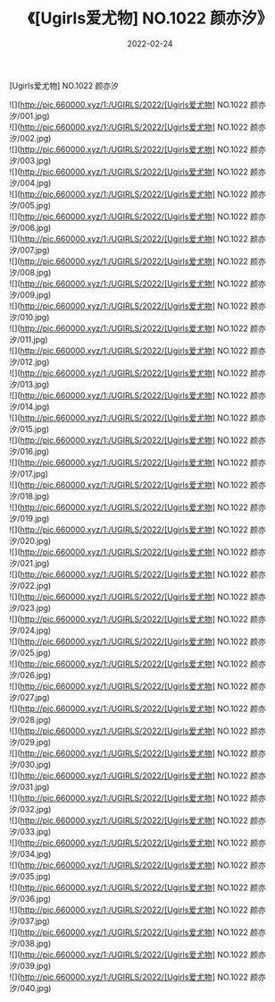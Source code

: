 ﻿---
layout: post
title:  《[Ugirls爱尤物] NO.1022 颜亦汐》
date:   2022-02-24
img: http://pic.660000.xyz/1:/UGIRLS/2022/[Ugirls爱尤物] NO.1022 颜亦汐/000.jpg
categories: [美女, 清纯, 唯美]
---

[Ugirls爱尤物] NO.1022 颜亦汐

 ![](http://pic.660000.xyz/1:/UGIRLS/2022/[Ugirls爱尤物] NO.1022 颜亦汐/001.jpg) <br>![](http://pic.660000.xyz/1:/UGIRLS/2022/[Ugirls爱尤物] NO.1022 颜亦汐/002.jpg) <br>![](http://pic.660000.xyz/1:/UGIRLS/2022/[Ugirls爱尤物] NO.1022 颜亦汐/003.jpg) <br>![](http://pic.660000.xyz/1:/UGIRLS/2022/[Ugirls爱尤物] NO.1022 颜亦汐/004.jpg) <br>![](http://pic.660000.xyz/1:/UGIRLS/2022/[Ugirls爱尤物] NO.1022 颜亦汐/005.jpg) <br>![](http://pic.660000.xyz/1:/UGIRLS/2022/[Ugirls爱尤物] NO.1022 颜亦汐/006.jpg) <br>![](http://pic.660000.xyz/1:/UGIRLS/2022/[Ugirls爱尤物] NO.1022 颜亦汐/007.jpg) <br>![](http://pic.660000.xyz/1:/UGIRLS/2022/[Ugirls爱尤物] NO.1022 颜亦汐/008.jpg) <br>![](http://pic.660000.xyz/1:/UGIRLS/2022/[Ugirls爱尤物] NO.1022 颜亦汐/009.jpg) <br>![](http://pic.660000.xyz/1:/UGIRLS/2022/[Ugirls爱尤物] NO.1022 颜亦汐/010.jpg) <br>![](http://pic.660000.xyz/1:/UGIRLS/2022/[Ugirls爱尤物] NO.1022 颜亦汐/011.jpg) <br>![](http://pic.660000.xyz/1:/UGIRLS/2022/[Ugirls爱尤物] NO.1022 颜亦汐/012.jpg) <br>![](http://pic.660000.xyz/1:/UGIRLS/2022/[Ugirls爱尤物] NO.1022 颜亦汐/013.jpg) <br>![](http://pic.660000.xyz/1:/UGIRLS/2022/[Ugirls爱尤物] NO.1022 颜亦汐/014.jpg) <br>![](http://pic.660000.xyz/1:/UGIRLS/2022/[Ugirls爱尤物] NO.1022 颜亦汐/015.jpg) <br>![](http://pic.660000.xyz/1:/UGIRLS/2022/[Ugirls爱尤物] NO.1022 颜亦汐/016.jpg) <br>![](http://pic.660000.xyz/1:/UGIRLS/2022/[Ugirls爱尤物] NO.1022 颜亦汐/017.jpg) <br>![](http://pic.660000.xyz/1:/UGIRLS/2022/[Ugirls爱尤物] NO.1022 颜亦汐/018.jpg) <br>![](http://pic.660000.xyz/1:/UGIRLS/2022/[Ugirls爱尤物] NO.1022 颜亦汐/019.jpg) <br>![](http://pic.660000.xyz/1:/UGIRLS/2022/[Ugirls爱尤物] NO.1022 颜亦汐/020.jpg) <br>![](http://pic.660000.xyz/1:/UGIRLS/2022/[Ugirls爱尤物] NO.1022 颜亦汐/021.jpg) <br>![](http://pic.660000.xyz/1:/UGIRLS/2022/[Ugirls爱尤物] NO.1022 颜亦汐/022.jpg) <br>![](http://pic.660000.xyz/1:/UGIRLS/2022/[Ugirls爱尤物] NO.1022 颜亦汐/023.jpg) <br>![](http://pic.660000.xyz/1:/UGIRLS/2022/[Ugirls爱尤物] NO.1022 颜亦汐/024.jpg) <br>![](http://pic.660000.xyz/1:/UGIRLS/2022/[Ugirls爱尤物] NO.1022 颜亦汐/025.jpg) <br>![](http://pic.660000.xyz/1:/UGIRLS/2022/[Ugirls爱尤物] NO.1022 颜亦汐/026.jpg) <br>![](http://pic.660000.xyz/1:/UGIRLS/2022/[Ugirls爱尤物] NO.1022 颜亦汐/027.jpg) <br>![](http://pic.660000.xyz/1:/UGIRLS/2022/[Ugirls爱尤物] NO.1022 颜亦汐/028.jpg) <br>![](http://pic.660000.xyz/1:/UGIRLS/2022/[Ugirls爱尤物] NO.1022 颜亦汐/029.jpg) <br>![](http://pic.660000.xyz/1:/UGIRLS/2022/[Ugirls爱尤物] NO.1022 颜亦汐/030.jpg) <br>![](http://pic.660000.xyz/1:/UGIRLS/2022/[Ugirls爱尤物] NO.1022 颜亦汐/031.jpg) <br>![](http://pic.660000.xyz/1:/UGIRLS/2022/[Ugirls爱尤物] NO.1022 颜亦汐/032.jpg) <br>![](http://pic.660000.xyz/1:/UGIRLS/2022/[Ugirls爱尤物] NO.1022 颜亦汐/033.jpg) <br>![](http://pic.660000.xyz/1:/UGIRLS/2022/[Ugirls爱尤物] NO.1022 颜亦汐/034.jpg) <br>![](http://pic.660000.xyz/1:/UGIRLS/2022/[Ugirls爱尤物] NO.1022 颜亦汐/035.jpg) <br>![](http://pic.660000.xyz/1:/UGIRLS/2022/[Ugirls爱尤物] NO.1022 颜亦汐/036.jpg) <br>![](http://pic.660000.xyz/1:/UGIRLS/2022/[Ugirls爱尤物] NO.1022 颜亦汐/037.jpg) <br>![](http://pic.660000.xyz/1:/UGIRLS/2022/[Ugirls爱尤物] NO.1022 颜亦汐/038.jpg) <br>![](http://pic.660000.xyz/1:/UGIRLS/2022/[Ugirls爱尤物] NO.1022 颜亦汐/039.jpg) <br>![](http://pic.660000.xyz/1:/UGIRLS/2022/[Ugirls爱尤物] NO.1022 颜亦汐/040.jpg) <br>